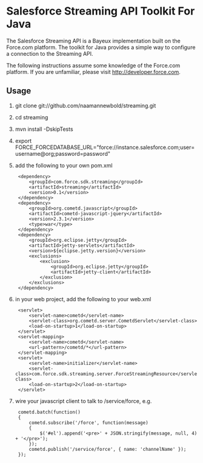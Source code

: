 # Salesforce Streaming API Toolkit For Java
The Salesforce Streaming API is a Bayeux implementation built on the Force.com platform.  The toolkit for Java provides a simple way to configure a connection to the Streaming API.

The following instructions assume some knowledge of the Force.com platform.  If you are unfamiliar, please visit http://developer.force.com.

## Usage
1. git clone git://github.com/naamannewbold/streaming.git
2. cd streaming
3. mvn install -DskipTests
4. export FORCE_FORCEDATABASE_URL="force://instance.salesforce.com;user=username@org;password=password"
5. add the following to your own pom.xml

        <dependency>
            <groupId>com.force.sdk.streaming</groupId>
            <artifactId>streaming</artifactId>
            <version>0.1</version>
        </dependency>
        <dependency>
            <groupId>org.cometd.javascript</groupId>
            <artifactId>cometd-javascript-jquery</artifactId>
            <version>2.3.1</version>
            <type>war</type>
        </dependency>
        <dependency>
            <groupId>org.eclipse.jetty</groupId>
            <artifactId>jetty-servlets</artifactId>
            <version>${eclipse.jetty.version}</version>
            <exclusions>
                <exclusion>
                    <groupId>org.eclipse.jetty</groupId>
                    <artifactId>jetty-client</artifactId>
                </exclusion>
            </exclusions>
        </dependency>

6. in your web project, add the following to your web.xml

        <servlet>
            <servlet-name>cometd</servlet-name>
            <servlet-class>org.cometd.server.CometdServlet</servlet-class>
            <load-on-startup>1</load-on-startup>
        </servlet>
        <servlet-mapping>
            <servlet-name>cometd</servlet-name>
            <url-pattern>/cometd/*</url-pattern>
        </servlet-mapping>
        <servlet>
            <servlet-name>initializer</servlet-name>
            <servlet-class>com.force.sdk.streaming.server.ForceStreamingResource</servlet-class>
            <load-on-startup>2</load-on-startup>
        </servlet>

7. wire your javascript client to talk to /service/force, e.g.

        cometd.batch(function()
        {
            cometd.subscribe('/force', function(message)
            {
                $('#el').append('<pre>' + JSON.stringify(message, null, 4) + '</pre>');
            });
            cometd.publish('/service/force', { name: 'channelName' });
        });